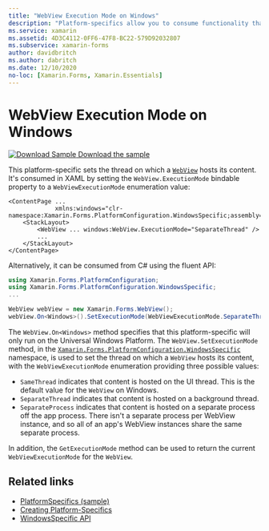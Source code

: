 ```yaml
---
title: "WebView Execution Mode on Windows"
description: "Platform-specifics allow you to consume functionality that's only available on a specific platform, without implementing custom renderers or effects. This article explains how to consume the Windows platform-specific that sets the thread on which a WebView hosts its content."
ms.service: xamarin
ms.assetid: 4D3C4112-0FF6-47F8-BC22-579D92032807
ms.subservice: xamarin-forms
author: davidbritch
ms.author: dabritch
ms.date: 12/10/2020
no-loc: [Xamarin.Forms, Xamarin.Essentials]
---
```


# WebView Execution Mode on Windows

[![Download Sample](~/media/shared/download.png) Download the sample](/samples/xamarin/xamarin-forms-samples/userinterface-platformspecifics)

This platform-specific sets the thread on which a [`WebView`](xref:Xamarin.Forms.WebView) hosts its content. It's consumed in XAML by setting the `WebView.ExecutionMode` bindable property to a `WebViewExecutionMode` enumeration value:

```xaml
<ContentPage ...
             xmlns:windows="clr-namespace:Xamarin.Forms.PlatformConfiguration.WindowsSpecific;assembly=Xamarin.Forms.Core">
    <StackLayout>
        <WebView ... windows:WebView.ExecutionMode="SeparateThread" />
        ...
    </StackLayout>
</ContentPage>
```

Alternatively, it can be consumed from C# using the fluent API:

```csharp
using Xamarin.Forms.PlatformConfiguration;
using Xamarin.Forms.PlatformConfiguration.WindowsSpecific;
...

WebView webView = new Xamarin.Forms.WebView();
webView.On<Windows>().SetExecutionMode(WebViewExecutionMode.SeparateThread);
```

The `WebView.On<Windows>` method specifies that this platform-specific will only run on the Universal Windows Platform. The `WebView.SetExecutionMode` method, in the [`Xamarin.Forms.PlatformConfiguration.WindowsSpecific`](xref:Xamarin.Forms.PlatformConfiguration.WindowsSpecific) namespace, is used to set the thread on which a `WebView` hosts its content, with the `WebViewExecutionMode` enumeration providing three possible values:

- `SameThread` indicates that content is hosted on the UI thread. This is the default value for the `WebView` on Windows.
- `SeparateThread` indicates that content is hosted on a background thread.
- `SeparateProcess` indicates that content is hosted on a separate process off the app process. There isn't a separate process per WebView instance, and so all of an app's WebView instances share the same separate process.

In addition, the `GetExecutionMode` method can be used to return the current `WebViewExecutionMode` for the `WebView`.

## Related links

- [PlatformSpecifics (sample)](/samples/xamarin/xamarin-forms-samples/userinterface-platformspecifics)
- [Creating Platform-Specifics](~/xamarin-forms/platform/platform-specifics/index.md#creating-platform-specifics)
- [WindowsSpecific API](xref:Xamarin.Forms.PlatformConfiguration.WindowsSpecific)
